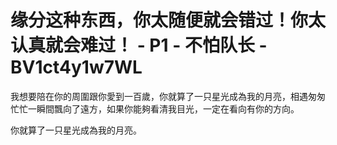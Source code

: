 # 缘分这种东西，你太随便就会错过！你太认真就会难过！ - P1 - 不怕队长 - BV1ct4y1w7WL

我想要陪在你的周圍跟你愛到一百歲，你就算了一只星光成為我的月亮，相遇匆匆忙忙一瞬間飄向了遠方，如果你能夠看清我目光，一定在看向有你的方向。

你就算了一只星光成為我的月亮。
